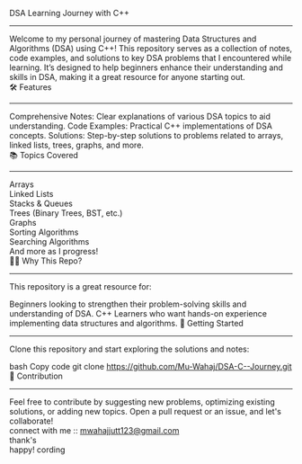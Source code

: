 DSA Learning Journey with C++
<br/> <hr/>
Welcome to my personal journey of mastering Data Structures and Algorithms (DSA) using C++! This repository serves as a collection of notes, code examples, and solutions to key DSA problems that I encountered while learning. It’s designed to help beginners enhance their understanding and skills in DSA, making it a great resource for anyone starting out.
<br/>
🛠️ Features
<br/><hr/>
Comprehensive Notes: Clear explanations of various DSA topics to aid understanding.
Code Examples: Practical C++ implementations of DSA concepts.
Solutions: Step-by-step solutions to problems related to arrays, linked lists, trees, graphs, and more.
<br/>
📚 Topics Covered 
<br/><hr/>
Arrays<br/>
Linked Lists<br/>
Stacks & Queues<br/>
Trees (Binary Trees, BST, etc.)<br/>
Graphs<br/>
Sorting Algorithms<br/>
Searching Algorithms<br/>
And more as I progress!<br/>
👨‍💻 Why This Repo?<br/><hr/>
This repository is a great resource for:<br/>

Beginners looking to strengthen their problem-solving skills and understanding of DSA.
C++ Learners who want hands-on experience implementing data structures and algorithms.
🚀 Getting Started<br/><hr/>
Clone this repository and start exploring the solutions and notes:

bash
Copy code
git clone https://github.com/Mu-Wahaj/DSA-C--Journey.git
📝 Contribution<br/><hr/>
Feel free to contribute by suggesting new problems, optimizing existing solutions, or adding new topics. Open a pull request or an issue, and let's collaborate!<br/>
connect with me :: mwahajjutt123@gmail.com <br/>
thank's<br/>
happy! cording 


